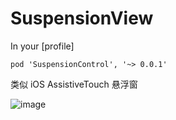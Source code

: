 # SuspensionView

In your [profile]
```
pod 'SuspensionControl', '~> 0.0.1'
```

类似 iOS AssistiveTouch 悬浮窗

![image](https://github.com/Ossey/SuspensionControl/blob/master/SuspensionView/SuspensionView/2017-07-16%2022_03_44.gif)

